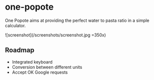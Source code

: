 # one-popote

One Popote aims at providing the perfect water to pasta ratio in a simple calculator.

![screenshot](/screenshots/screenshot.jpg =350x)

## Roadmap

* Integrated keyboard
* Conversion between different units
* Accept OK Google requests